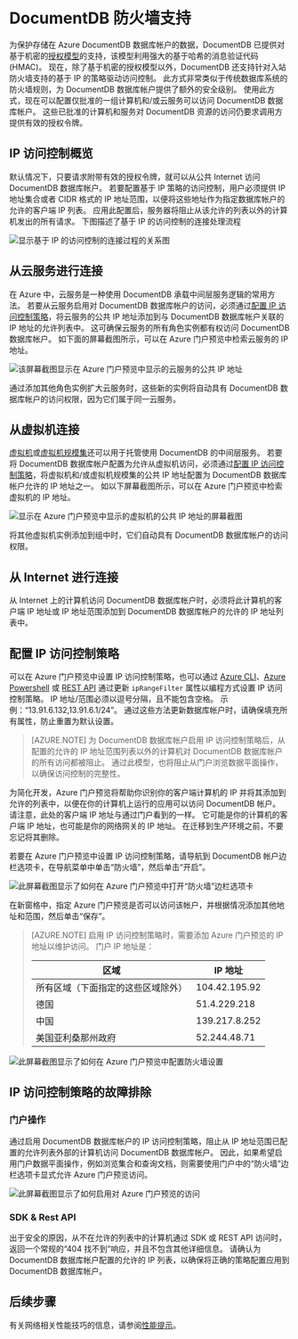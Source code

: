 <properties
    pageTitle="Azure DocumentDB 防火墙支持和 IP 访问控制 | Azure"
    description="了解如何将 IP 访问控制策略用于 Azure DocumentDB 数据库帐户上的防火墙支持。"
    keywords="IP 访问控制, 防火墙支持"
    services="documentdb"
    author="shahankur11"
    manager="jhubbard"
    editor=""
    tags="azure-resource-manager"
    documentationcenter=""
    translationtype="Human Translation" />
<tags
    ms.assetid="c1b9ede0-ed93-411a-ac9a-62c113a8e887"
    ms.service="documentdb"
    ms.workload="data-services"
    ms.tgt_pltfrm="na"
    ms.devlang="na"
    ms.topic="article"
    ms.date="04/05/2017"
    wacn.date="05/08/2017"
    ms.author="ankshah"
    ms.sourcegitcommit="2c4ee90387d280f15b2f2ed656f7d4862ad80901"
    ms.openlocfilehash="56b0d67405ea904d0731de598c4c0c1782d4e33a"
    ms.lasthandoff="04/28/2017" />

# <a name="documentdb-firewall-support"></a>DocumentDB 防火墙支持
为保护存储在 Azure DocumentDB 数据库帐户的数据，DocumentDB 已提供对基于机密的[授权模型](https://msdn.microsoft.com/zh-cn/library/azure/dn783368.aspx)的支持，该模型利用强大的基于哈希的消息验证代码 (HMAC)。 现在，除了基于机密的授权模型以外，DocumentDB 还支持针对入站防火墙支持的基于 IP 的策略驱动访问控制。 此方式非常类似于传统数据库系统的防火墙规则，为 DocumentDB 数据库帐户提供了额外的安全级别。 使用此方式，现在可以配置仅批准的一组计算机和/或云服务可以访问 DocumentDB 数据库帐户。 这些已批准的计算机和服务对 DocumentDB 资源的访问仍要求调用方提供有效的授权令牌。

## <a name="ip-access-control-overview"></a>IP 访问控制概览
默认情况下，只要请求附带有效的授权令牌，就可以从公共 Internet 访问 DocumentDB 数据库帐户。 若要配置基于 IP 策略的访问控制，用户必须提供 IP 地址集合或者 CIDR 格式的 IP 地址范围，以便将这些地址作为指定数据库帐户的允许的客户端 IP 列表。 应用此配置后，服务器将阻止从该允许的列表以外的计算机发出的所有请求。  下图描述了基于 IP 的访问控制的连接处理流程

![显示基于 IP 的访问控制的连接过程的关系图](./media/documentdb-firewall-support/documentdb-firewall-support-flow.png)

## <a name="connections-from-cloud-services"></a>从云服务进行连接
在 Azure 中，云服务是一种使用 DocumentDB 承载中间层服务逻辑的常用方法。 若要从云服务启用对 DocumentDB 数据库帐户的访问，必须通过[配置 IP 访问控制策略](#configure-ip-policy)，将云服务的公共 IP 地址添加到与 DocumentDB 数据库帐户关联的 IP 地址的允许列表中。  这可确保云服务的所有角色实例都有权访问 DocumentDB 数据库帐户。 如下面的屏幕截图所示，可以在 Azure 门户预览中检索云服务的 IP 地址。

![该屏幕截图显示在 Azure 门户预览中显示的云服务的公共 IP 地址](./media/documentdb-firewall-support/documentdb-public-ip-addresses.png)

通过添加其他角色实例扩大云服务时，这些新的实例将自动具有 DocumentDB 数据库帐户的访问权限，因为它们属于同一云服务。

## <a name="connections-from-virtual-machines"></a>从虚拟机连接
[虚拟机](/home/features/virtual-machines/)或[虚拟机规模集](/documentation/articles/virtual-machine-scale-sets-overview/)还可以用于托管使用 DocumentDB 的中间层服务。  若要将 DocumentDB 数据库帐户配置为允许从虚拟机访问，必须通过[配置 IP 访问控制策略](#configure-ip-policy)，将虚拟机和/或虚拟机规模集的公共 IP 地址配置为 DocumentDB 数据库帐户允许的 IP 地址之一。 如以下屏幕截图所示，可以在 Azure 门户预览中检索虚拟机的 IP 地址。

![显示在 Azure 门户预览中显示的虚拟机的公共 IP 地址的屏幕截图](./media/documentdb-firewall-support/documentdb-public-ip-addresses-dns.png)

将其他虚拟机实例添加到组中时，它们自动具有 DocumentDB 数据库帐户的访问权限。

## <a name="connections-from-the-internet"></a>从 Internet 进行连接
从 Internet 上的计算机访问 DocumentDB 数据库帐户时，必须将此计算机的客户端 IP 地址或 IP 地址范围添加到 DocumentDB 数据库帐户的允许的 IP 地址列表中。 

## <a id="configure-ip-policy"></a>配置 IP 访问控制策略
可以在 Azure 门户预览中设置 IP 访问控制策略，也可以通过 [Azure CLI](/documentation/articles/documentdb-automation-resource-manager-cli/)、[Azure Powershell](/documentation/articles/documentdb-manage-account-with-powershell/) 或 [REST API](https://msdn.microsoft.com/zh-cn/library/azure/dn781481.aspx) 通过更新 `ipRangeFilter` 属性以编程方式设置 IP 访问控制策略。 IP 地址/范围必须以逗号分隔，且不能包含空格。 示例：“13.91.6.132,13.91.6.1/24”。 通过这些方法更新数据库帐户时，请确保填充所有属性，防止重置为默认设置。

> [AZURE.NOTE]
> 为 DocumentDB 数据库帐户启用 IP 访问控制策略后，从配置的允许的 IP 地址范围列表以外的计算机对 DocumentDB 数据库帐户的所有访问都被阻止。 通过此模型，也将阻止从门户浏览数据平面操作，以确保访问控制的完整性。

为简化开发，Azure 门户预览将帮助你识别你的客户端计算机的 IP 并将其添加到允许的列表中，以便在你的计算机上运行的应用可以访问 DocumentDB 帐户。 请注意，此处的客户端 IP 地址与通过门户看到的一样。 它可能是你的计算机的客户端 IP 地址，也可能是你的网络网关的 IP 地址。 在迁移到生产环境之前，不要忘记将其删除。

若要在 Azure 门户预览中设置 IP 访问控制策略，请导航到 DocumentDB 帐户边栏选项卡，在导航菜单中单击“防火墙”，然后单击“开启”。 

![此屏幕截图显示了如何在 Azure 门户预览中打开“防火墙”边栏选项卡](./media/documentdb-firewall-support/documentdb-azure-portal-firewall.png)

在新窗格中，指定 Azure 门户预览是否可以访问该帐户，并根据情况添加其他地址和范围，然后单击“保存”。  

> [AZURE.NOTE]
> 启用 IP 访问控制策略时，需要添加 Azure 门户预览的 IP 地址以维护访问。 门户 IP 地址是：
> 
> |区域|IP 地址|
> |------|----------|
> |所有区域（下面指定的这些区域除外）| 104.42.195.92|
> |德国|51.4.229.218|
> |中国|139.217.8.252|
> |美国亚利桑那州政府|52.244.48.71|
>

![此屏幕截图显示了如何在 Azure 门户预览中配置防火墙设置](./media/documentdb-firewall-support/documentdb-azure-portal-firewall-configure.png)

## <a name="troubleshooting-the-ip-access-control-policy"></a>IP 访问控制策略的故障排除
### <a name="portal-operations"></a>门户操作
通过启用 DocumentDB 数据库帐户的 IP 访问控制策略，阻止从 IP 地址范围已配置的允许列表外部的计算机访问 DocumentDB 数据库帐户。 因此，如果希望启用门户数据平面操作，例如浏览集合和查询文档，则需要使用门户中的“防火墙”边栏选项卡显式允许 Azure 门户预览访问。 

![此屏幕截图显示了如何启用对 Azure 门户预览的访问](./media/documentdb-firewall-support/documentdb-azure-portal-access-firewall.png)

### <a name="sdk--rest-api"></a>SDK & Rest API
出于安全的原因，从不在允许的列表中的计算机通过 SDK 或 REST API 访问时，返回一个常规的“404 找不到”响应，并且不包含其他详细信息。 请确认为 DocumentDB 数据库帐户配置的允许的 IP 列表，以确保将正确的策略配置应用到 DocumentDB 数据库帐户。

## <a name="next-steps"></a>后续步骤
有关网络相关性能技巧的信息，请参阅[性能提示](/documentation/articles/documentdb-performance-tips/)。

<!--Update_Description: wording update-->